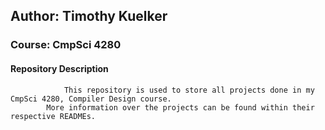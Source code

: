## Author: Timothy Kuelker ##
### Course: CmpSci 4280 ##

#### **Repository Description** ####

                This repository is used to store all projects done in my CmpSci 4280, Compiler Design course.
            More information over the projects can be found within their respective READMEs.
